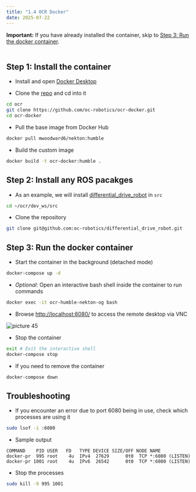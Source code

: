 ```yaml
---
title: "1.4 OCR Docker"
date: 2025-07-22
---
```


<!-- # 1.4 OCR Docker -->

<div class="important">
  <strong>Important:</strong> If you have already installed the container, skip to 
  <a href="#step-3-run-the-docker-container">Step 3: Run the docker container</a>.
</div>
<br/>

<!-- > [!IMPORTANT]
> 
> If you have already installed the container, skip to [Step 2: Run the docker container](#step-2-run-the-docker-container). -->

## Step 1: Install the container

- Install and open [Docker Desktop](https://docs.docker.com/desktop/)

- Clone the [repo](https://github.com/oc-robotics/ocr-docker) and cd into it

```bash
cd ocr
git clone https://github.com/oc-robotics/ocr-docker.git
cd ocr-docker
```
<!-- 
- Make sure the volume is mounted correctly in `docker-compose.yml`
    - The default path assumes the following file structure

```
~/ocr/
│
├── dev_ws/
│   ├── build/
│   ├── install/
│   ├── log/
│   └── src/
│       └── differential_drive_robot/
│
├── ocr-docker/
│   ├── Dockerfile
│   ├── README.md
│   └── docker-compose.yml
│
└── training_ws/
``` -->

- Pull the base image from Docker Hub

```bash
docker pull mwoodward6/nekton:humble
```
- Build the custom image

```bash
docker build -t ocr-docker:humble .
```

## Step 2: Install any ROS pacakges 

- As an example, we will install [differential_drive_robot](https://github.com/oc-robotics/differential_drive_robot) in `src`

```bash
cd ~/ocr/dev_ws/src
```

- Clone the repository 

```bash
git clone git@github.com:oc-robotics/differential_drive_robot.git
```

## Step 3: Run the docker container
- Start the container in the background (detached mode)

```bash
docker-compose up -d
```

- *Optional*: Open an interactive bash shell inside the container to run commands 

```bash
docker exec -it ocr-humble-nekton-og bash
```

- Browse [http://localhost:6080/](http://localhost:6080/) to access the remote desktop via VNC

![picture 45](https://i.imgur.com/h7OSLJJ.png) 


- Stop the container

```bash
exit # Exit the interactive shell
docker-compose stop
```

- If you need to remove the container

```bash
docker-compose down
```

## Troubleshooting
<!-- ### Fix "ports not available" error -->

- If you encounter an error due to port 6080 being in use, check which processes are using it

```bash
sudo lsof -i :6080
```

- Sample output
  
```
COMMAND    PID USER   FD   TYPE DEVICE SIZE/OFF NODE NAME
docker-pr  995 root    4u  IPv4  27629      0t0  TCP *:6080 (LISTEN)
docker-pr 1001 root    4u  IPv6  26542      0t0  TCP *:6080 (LISTEN)
```
- Stop the processes

```bash
sudo kill -9 995 1001
```
